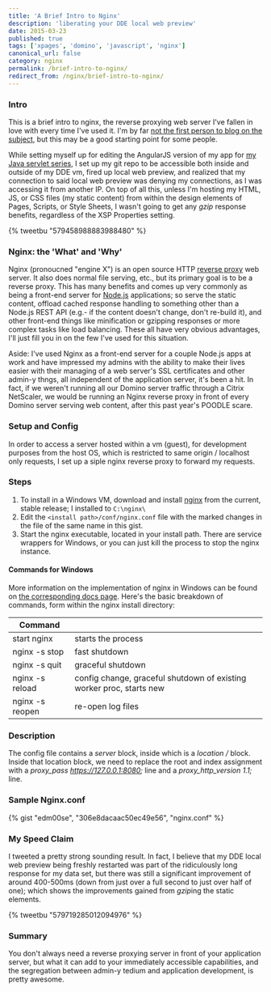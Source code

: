```yaml
---
title: 'A Brief Intro to Nginx'
description: 'liberating your DDE local web preview'
date: 2015-03-23
published: true
tags: ['xpages', 'domino', 'javascript', 'nginx']
canonical_url: false
category: nginx
permalink: /brief-intro-to-nginx/
redirect_from: /nginx/brief-intro-to-nginx/
---
```


### Intro

This is a brief intro to nginx, the reverse proxying web server I've fallen in love with every time I've used it. I'm by far [not the first person to blog on the subject](https://frostillic.us/blog/search?q=nginx), but this may be a good starting point for some people.

While setting myself up for editing the AngularJS version of my app for [my Java servlet series](/servlet-series/), I set up my git repo to be accessible both inside and outside of my DDE vm, fired up local web preview, and realized that my connection to said local web preview was denying my connections, as I was accessing it from another IP. On top of all this, unless I'm hosting my HTML, JS, or CSS files (my static content) from within the design elements of Pages, Scripts, or Style Sheets, I wasn't going to get any _gzip_ response benefits, regardless of the XSP Properties setting.

{% tweetbu "579458988883988480" %}


### Nginx: the 'What' and 'Why'

Nginx (pronoucned "engine X") is an open source HTTP [reverse proxy](https://en.wikipedia.org/wiki/Reverse_proxy) web server. It also does normal file serving, etc., but its primary goal is to be a reverse proxy. This has many benefits and comes up very commonly as being a front-end server for [Node.js](https://nodejs.org/) applications; so serve the static content, offload cached response handling to something other than a Node.js REST API (e.g.- if the content doesn't change, don't re-build it), and other front-end things like minification or gzipping responses or more complex tasks like load balancing. These all have very obvious advantages, I'll just fill you in on the few I've used for this situation.

Aside: I've used Nginx as a front-end server for a couple Node.js apps at work and have impressed my admins with the ability to make their lives easier with their managing of a web server's SSL certificates and other admin-y thngs, all independent of the application server, it's been a hit. In fact, if we weren't running all our Domino server traffic through a Citrix NetScaler, we would be running an Nginx reverse proxy in front of every Domino server serving web content, after this past year's POODLE scare.

### Setup and Config

In order to access a server hosted within a vm (guest), for development purposes from the host OS, which is restricted to same origin / localhost only requests, I set up a siple nginx reverse proxy to forward my requests.

### Steps

1. To install in a Windows VM, download and install [nginx](https://nginx.org/) from the current, stable release; I installed to `C:\nginx\`
2. Edit the `<install path>/conf/nginx.conf` file with the marked changes in the file of the same name in this gist.
3. Start the nginx executable, located in your install path. There are service wrappers for Windows, or you can just kill the process to stop the nginx instance.

#### Commands for Windows

More information on the implementation of nginx in Windows can be found on [the corresponding docs page](https://nginx.org/en/docs/windows.html). Here's the basic breakdown of commands, form within the nginx install directory:

| Command         |                                                                                      |
|-----------------|--------------------------------------------------------------------------------------|
| start nginx     | starts the process                                                                   |
| nginx -s stop   | fast shutdown                                                                        |
| nginx -s quit   | graceful shutdown                                                                    |
| nginx -s reload | config change, graceful shutdown of existing worker proc, starts new                 |
| nginx -s reopen | re-open log files                                                                    |

### Description

The config file contains a _server_ block, inside which is a _location /_ block. Inside that location block, we need to replace the root and index assignment with a *proxy_pass  https://127.0.0.1:8080;* line and a *proxy_http_version  1.1;* line.

### Sample Nginx.conf

{% gist "edm00se", "306e8dacaac50ec49e56", "nginx.conf" %}

### My Speed Claim

I tweeted a pretty strong sounding result. In fact, I believe that my DDE local web preview being freshly restarted was part of the ridiculously long response for my data set, but there was still a significant improvement of around 400-500ms (down from just over a full second to just over half of one); which shows the improvements gained from *gzip*ing the static elements.

{% tweetbu "579719285012094976" %}

### Summary

You don't always need a reverse proxying server in front of your application server, but what it can add to your immediately accessible capabilities, and the segregation between admin-y tedium and application development, is pretty awesome.
